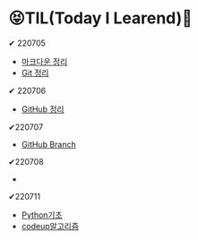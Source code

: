 # 😝TIL(Today I Learend)📝

✔ 220705 

- [마크다운 정리](https://github.com/rhoeunbin/TIL/blob/master/Day1/%EB%A7%88%ED%81%AC%EB%8B%A4%EC%9A%B4%EC%A0%95%EB%A6%AC.md)
- [Git 정리](https://github.com/rhoeunbin/TIL/blob/master/Day1/git%EC%A0%95%EB%A6%AC.md)

✔ 220706

- [GitHub 정리](https://github.com/rhoeunbin/TIL/blob/master/Day2/github.md)

✔220707

- [GitHub Branch](https://github.com/rhoeunbin/TIL/blob/master/Day3/github%EC%A0%95%EB%A6%AC2.md)

✔220708

- 

✔220711

- [Python기초](https://github.com/rhoeunbin/TIL/blob/master/220711/Python%EC%A0%95%EB%A6%AC.md)
- [codeup알고리즘]()